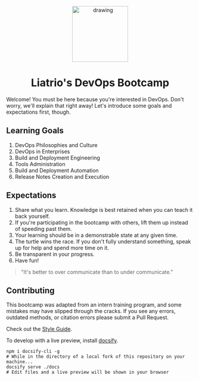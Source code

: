 <center>

  <img src="docs/img/favicon.svg" alt="drawing" width="150"/>
  
  # Liatrio's DevOps Bootcamp

</center>

Welcome! You must be here because you're interested in DevOps. Don't worry, we'll explain that right away! Let's introduce some goals and expectations first, though.

## Learning Goals
 1. DevOps Philosophies and Culture
 2. DevOps in Enterprises
 3. Build and Deployment Engineering
 4. Tools Administration
 5. Build and Deployment Automation
 6. Release Notes Creation and Execution

## Expectations
 1. Share what you learn. Knowledge is best retained when you can teach it back yourself.
 2. If you're participating in the bootcamp with others, lift them up instead of speeding past them.
 3. Your learning should be in a demonstrable state at any given time.
 4. The turtle wins the race. If you don't fully understand something, speak up for help and spend more time on it.
 5. Be transparent in your progress.
 6. Have fun!

> "It's better to over communicate than to under communicate."

## Contributing
This bootcamp was adapted from an intern training program, and some mistakes may have slipped through the cracks. If you see any errors, outdated methods, or citation errors please submit a Pull Request.

Check out the [Style Guide](STYLE.md).

To develop with a live preview, install [docsify](https://docsify.js.org/#/quickstart).
```
npm i docsify-cli -g
# While in the directory of a local fork of this repository on your machine...
docsify serve ./docs
# Edit files and a live preview will be shown in your browser
```
